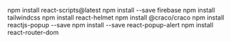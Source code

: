 npm install react-scripts@latest
npm install --save firebase
npm install tailwindcss
npm install react-helmet
npm install @craco/craco
npm install reactjs-popup --save
npm install --save react-popup-alert
npm install react-router-dom